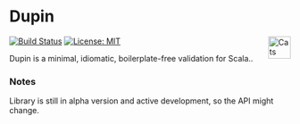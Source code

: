 # Dupin
[![Build Status](https://travis-ci.com/yakivy/dupin.svg?branch=master)](https://travis-ci.com/yakivy/dupin)
[![License: MIT](https://img.shields.io/badge/License-MIT-yellow.svg)](https://opensource.org/licenses/MIT)
<a href="https://typelevel.org/cats/"><img src="https://typelevel.org/cats/img/cats-badge.svg" height="40px" align="right" alt="Cats friendly" /></a>

Dupin is a minimal, idiomatic, boilerplate-free validation for Scala..

### Notes

Library is still in alpha version and active development, so the API might change.